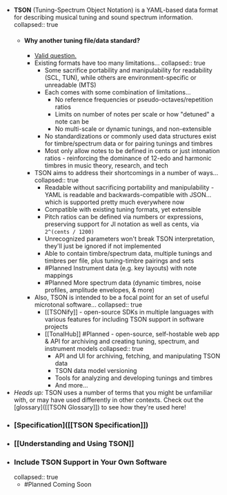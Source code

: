 - **TSON** (Tuning-Spectrum Object Notation) is a YAML-based data format for describing musical tuning and sound spectrum information.
  collapsed:: true
	- #### Why another tuning file/data standard?
		- [Valid question.](((629168a2-5251-438a-983c-1c1a993aeaeb)))
		- Existing formats have too many limitations...
		  collapsed:: true
			- Some sacrifice portability and manipulability for readability (SCL, TUN), while others are environment-specific or unreadable (MTS)
			- Each comes with some combination of limitations...
				- No reference frequencies or pseudo-octaves/repetition ratios
				- Limits on number of notes per scale or how "detuned" a note can be
				- No multi-scale or dynamic tunings, and non-extensible
			- No standardizations or commonly used data structures exist for timbre/spectrum data or for pairing tunings and timbres
			- Most only allow notes to be defined in cents or just intonation ratios - reinforcing the dominance of 12-edo and harmonic timbres in music theory, research, and tech
		- TSON aims to address their shortcomings in a number of ways...
		  collapsed:: true
			- Readable without sacrificing portability and manipulability - YAML is readable and backwards-compatible with JSON... which is supported pretty much everywhere now
			- Compatible with existing tuning formats, yet extensible
			- Pitch ratios can be defined via numbers or expressions, preserving support for JI notation as well as cents, via `2^(cents / 1200)`
			- Unrecognized parameters won't break TSON interpretation, they'll just be ignored if not implemented
			- Able to contain timbre/spectrum data, multiple tunings and timbres per file, plus tuning-timbre pairings and sets
			- #Planned Instrument data (e.g. key layouts) with note mappings
			- #Planned More spectrum data (dynamic timbres, noise profiles, amplitude envelopes, & more)
		- Also, TSON is intended to be a focal point for an set of useful microtonal software...
		  collapsed:: true
			- [[TSONify]] - open-source SDKs in multiple languages with various features for including TSON support in software projects
			- [[TonalHub]] #Planned - open-source, self-hostable web app & API for archiving and creating tuning, spectrum, and instrument models
			  collapsed:: true
				- API and UI for archiving, fetching, and manipulating TSON data
				- TSON data model versioning
				- Tools for analyzing and developing tunings and timbres
				- And more...
- *Heads up:* TSON uses a number of terms that you might be unfamiliar with, or may have used differently in other contexts. Check out the [glossary]([[TSON Glossary]]) to see how they're used here!
- ### [Specification]([[TSON Specification]])
- ### [[Understanding and Using TSON]]
- ### Include TSON Support in Your Own Software
  collapsed:: true
	- #Planned Coming Soon